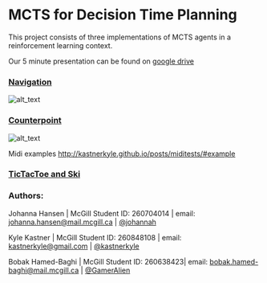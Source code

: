 # MCTS for Decision Time Planning

This project consists of three implementations of MCTS agents in a reinforcement learning context. 

Our 5 minute presentation can be found on [google drive](https://docs.google.com/presentation/d/1Hr9rWROJK0cbpJSw84OBIwv4QQP5CkCYjcoN2OVs6NQ/edit?usp=sharing)

### [Navigation](https://github.com/rllabmcgill/final-project-mcts_for_decision_time_planning/blob/master/trajectories/README.md)

![alt_text](https://github.com/rllabmcgill/final-project-mcts_for_decision_time_planning/blob/master/trajectories/imgs/multi_episode.gif)

### [Counterpoint](https://github.com/rllabmcgill/final-project-mcts_for_decision_time_planning/blob/master/counterpoint/README.md)

![alt_text](https://github.com/rllabmcgill/final-project-mcts_for_decision_time_planning/blob/master/counterpoint/trace_0.png)

Midi examples http://kastnerkyle.github.io/posts/miditests/#example

### [TicTacToe and Ski ](https://github.com/rllabmcgill/final-project-mcts_for_decision_time_planning/blob/master/ski_game_and_tictactoe/README.md)

### Authors:

Johanna Hansen | McGill Student ID: 260704014 | email: johanna.hansen@mail.mcgill.ca | [@johannah](http://github.com/johannah)

Kyle Kastner | McGill Student ID: 260848108 | email: kastnerkyle@gmail.com | [@kastnerkyle](http://github.com/kastnerkyle)

Bobak Hamed-Baghi | McGill Student ID: 260638423| email: bobak.hamed-baghi@mail.mcgill.ca |  [@GamerAlien](http://github.com/GamerAlien)

